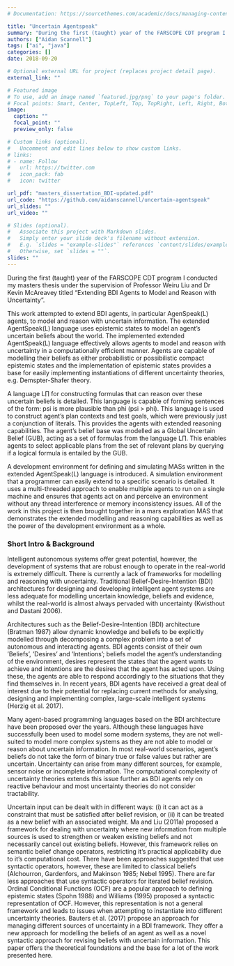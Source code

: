 ```yaml
---
# Documentation: https://sourcethemes.com/academic/docs/managing-content/

title: "Uncertain Agentspeak"
summary: "During the first (taught) year of the FARSCOPE CDT program I conducted my masters thesis under the supervision of Professor Weiru Liu and Dr Kevin McAreavey titled “Extending BDI Agents to Model and Reason with Uncertainty”. I implemented and extended the AgentSpeak(L) (agent-based programing) language to enable agents to model and reason with uncertainty in a computationally efficient manner."
authors: ["Aidan Scannell"]
tags: ["ai", "java"]
categories: []
date: 2018-09-20

# Optional external URL for project (replaces project detail page).
external_link: ""

# Featured image
# To use, add an image named `featured.jpg/png` to your page's folder.
# Focal points: Smart, Center, TopLeft, Top, TopRight, Left, Right, BottomLeft, Bottom, BottomRight.
image:
  caption: ""
  focal_point: ""
  preview_only: false

# Custom links (optional).
#   Uncomment and edit lines below to show custom links.
# links:
# - name: Follow
#   url: https://twitter.com
#   icon_pack: fab
#   icon: twitter

url_pdf: "masters_dissertation_BDI-updated.pdf"
url_code: "https://github.com/aidanscannell/uncertain-agentspeak"
url_slides: ""
url_video: ""

# Slides (optional).
#   Associate this project with Markdown slides.
#   Simply enter your slide deck's filename without extension.
#   E.g. `slides = "example-slides"` references `content/slides/example-slides.md`.
#   Otherwise, set `slides = ""`.
slides: ""
---
```

During the first (taught) year of the FARSCOPE CDT program I conducted my masters thesis under the supervision of Professor Weiru Liu and Dr Kevin McAreavey titled “Extending BDI Agents to Model and Reason with Uncertainty”.

This work attempted to extend BDI agents, in particular AgenSpeak(L) agents, to model and reason with uncertain information. The extended AgentSpeak(L) language uses epistemic states to model an agent’s uncertain beliefs about the world. The implemented extended AgentSpeak(L) language effectively allows agents to model and reason with uncertainty in a computationally efficient manner. Agents are capable of modelling their beliefs as either probabilistic or possibilistic compact epistemic states and the implementation of epistemic states provides a base for easily implementing instantiations of different uncertainty theories, e.g. Demspter-Shafer theory.

A language L∏ for constructing formulas that can reason over these uncertain beliefs is detailed. This language is capable of forming sentences of the form: psi is more plausible than phi (psi &gt; phi). This language is used to construct agent’s plan contexts and test goals, which were previously just a conjunction of literals. This provides the agents with extended reasoning capabilities. The agent’s belief base was modelled as a Global Uncertain Belief (GUB), acting as a set of formulas from the language L∏. This enables agents to select applicable plans from the set of relevant plans by querying if a logical formula is entailed by the GUB.

A development environment for defining and simulating MASs written in the extended AgentSpeak(L) language is introduced. A simulation environment that a programmer can easily extend to a specific scenario is detailed. It uses a multi-threaded approach to enable multiple agents to run on a single machine and ensures that agents act on and perceive an environment without any thread interference or memory inconsistency issues. All of the work in this project is then brought together in a mars exploration MAS that demonstrates the extended modelling and reasoning capabilities as well as the power of the development environment as a whole.

### Short Intro &amp; Background

Intelligent autonomous systems offer great potential, however, the development of systems that are robust enough to operate in the real-world is extremely difficult. There is currently a lack of frameworks for modelling and reasoning with uncertainty. Traditional Belief-Desire-Intention (BDI) architectures for designing and developing intelligent agent systems are less adequate for modelling uncertain knowledge, beliefs and evidence, whilst the real-world is almost always pervaded with uncertainty (Kwisthout and Dastani 2006).

Architectures such as the Belief-Desire-Intention (BDI) architecture (Bratman 1987) allow dynamic knowledge and beliefs to be explicitly modelled through decomposing a complex problem into a set of autonomous and interacting agents. BDI agents consist of their own ’Beliefs’, ’Desires’ and ’Intentions’; beliefs model the agent’s understanding of the environment, desires represent the states that the agent wants to achieve and intentions are the desires that the agent has acted upon. Using these, the agents are able to respond accordingly to the situations that they find themselves in. In recent years, BDI agents have received a great deal of interest due to their potential for replacing current methods for analysing, designing and implementing complex, large-scale intelligent systems (Herzig et al. 2017).

Many agent-based programming languages based on the BDI architecture have been proposed over the years. Although these languages have successfully been used to model some modern systems, they are not well-suited to model more complex systems as they are not able to model or reason about uncertain information. In most real-world scenarios, agent’s beliefs do not take the form of binary true or false values but rather are uncertain. Uncertainty can arise from many different sources, for example, sensor noise or incomplete information. The computational complexity of uncertainty theories extends this issue further as BDI agents rely on reactive behaviour and most uncertainty theories do not consider tractability.

Uncertain input can be dealt with in different ways: (i) it can act as a constraint that must be satisfied after belief revision, or (ii) it can be treated as a new belief with an associated weight. Ma and Liu (2011a) proposed a framework for dealing with uncertainty where new information from multiple sources is used to strengthen or weaken existing beliefs and not necessarily cancel out existing beliefs. However, this framework relies on semantic belief change operators, restricting it’s practical applicability due to it’s computational cost. There have been approaches suggested that use syntactic operators, however, these are limited to classical beliefs (Alchourron, Gardenfors, and Makinson 1985; Nebel 1995). There are far less approaches that use syntactic operators for iterated belief revision. Ordinal Conditional Functions (OCF) are a popular approach to defining epistemic states (Spohn 1988) and Williams (1995) proposed a syntactic representation of OCF. However, this representation is not a general framework and leads to issues when attempting to instantiate into different uncertainty theories. Bauters et al. (2017) propose an approach for managing different sources of uncertainty in a BDI framework. They offer a new approach for modelling the beliefs of an agent as well as a novel syntactic approach for revising beliefs with uncertain information. This paper offers the theoretical foundations and the base for a lot of the work presented here.
